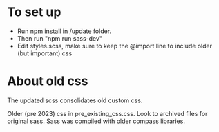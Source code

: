
# To set up
- Run npm install in /update folder. 
- Then run "npm run sass-dev"
- Edit styles.scss, make sure to keep the @import line to include older (but important) css

# About old css
The updated scss consolidates old custom css.

Older (pre 2023) css in pre_existing_css.css. Look to archived files for original sass.
Sass was compiled with older compass libraries.

